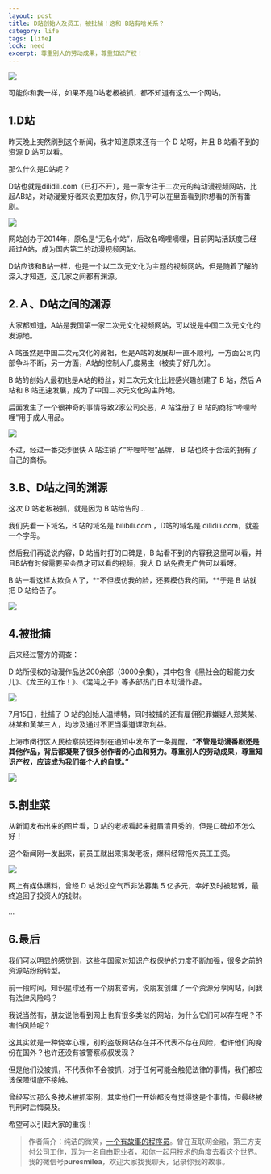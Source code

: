 ```yaml
---
layout: post
title: D站创始人及员工，被批捕！这和 B站有啥关系？
category: life
tags: [life]
lock: need
excerpt: 尊重别人的劳动成果，尊重知识产权！
---
```


![](http://favorites.ren/assets/images/2020/it/dzhan/dzhan01.jpg) 

可能你和我一样，如果不是D站老板被抓，都不知道有这么一个网站。

## 1.D站

昨天晚上突然刷到这个新闻，我才知道原来还有一个 D 站呀，并且 B 站看不到的资源 D 站可以看。

那么什么是D站呢？

D站也就是dilidili.com（已打不开），是一家专注于二次元的纯动漫视频网站，比起AB站，对动漫爱好者来说更加友好，你几乎可以在里面看到你想看的所有番剧。 

![](http://favorites.ren/assets/images/2020/it/dzhan/dzhan02.jpg) 

网站创办于2014年，原名是“无名小站”，后改名嘀哩嘀哩，目前网站活跃度已经超过A站，成为国内第二的动漫视频网站。

D站应该和B站一样，也是一个以二次元文化为主题的视频网站，但是随着了解的深入才知道，这几家之间都有渊源。

## 2.Ａ、D站之间的渊源

大家都知道，A站是我国第一家二次元文化视频网站，可以说是中国二次元文化的发源地。

A 站虽然是中国二次元文化的鼻祖，但是A站的发展却一直不顺利，一方面公司内部争斗不断，另一方面，A站的控制人几度易主（被卖了好几次）。

B 站的创始人最初也是A站的粉丝，对二次元文化比较感兴趣创建了 B 站，然后 A 站和 B 站迅速发展，成为了中国二次元文化的主阵地。

后面发生了一个很神奇的事情导致2家公司交恶，A 站注册了 B 站的商标“哔哩哔哩”用于成人用品。

![](http://favorites.ren/assets/images/2020/it/dzhan/dzhan03.jpg) 

不过，经过一番交涉很快 A 站注销了“哔哩哔哩”品牌， B 站也终于合法的拥有了自己的商标。

## 3.B、D站之间的渊源

这次 D 站老板被抓，就是因为 B 站给告的...

我们先看一下域名，B 站的域名是 bilibili.com ，D站的域名是 dilidili.com，就差一个字母。

然后我们再说说内容，D 站当时打的口碑是，B 站看不到的内容我这里可以看，并且B站有时候需要买会员才可以看的视频，我大 D 站免费无广告可以看呀。

B 站一看这样太欺负人了，**不但模仿我的脸，还要模仿我的面，**于是 B 站就把 D 站给告了。 

![](http://favorites.ren/assets/images/2020/it/dzhan/dzhan04.jpg) 

## 4.被批捕

后来经过警方的调查：

D 站所侵权的动漫作品达200余部（3000余集），其中包含《黑社会的超能力女儿》、《龙王的工作！》、《混沌之子》等多部热门日本动漫作品。

![](http://favorites.ren/assets/images/2020/it/dzhan/dzhan05.jpg) 

7月15日，批捕了 D 站的创始人温博特，同时被捕的还有雇佣犯罪嫌疑人郑某某、林某和黄某三人，均涉及通过不正当渠道谋取利益。

上海市闵行区人民检察院还特别在通知中发布了一条提醒，**“不管是动漫番剧还是其他作品，背后都凝聚了很多创作者的心血和努力。尊重别人的劳动成果，尊重知识产权，应该成为我们每个人的自觉。”**

![](http://favorites.ren/assets/images/2020/it/dzhan/dzhan06.jpg) 

## 5.割韭菜

从新闻发布出来的图片看，D 站的老板看起来挺眉清目秀的，但是口碑却不怎么好！

这个新闻刚一发出来，前员工就出来揭发老板，爆料经常拖欠员工工资。

![](http://favorites.ren/assets/images/2020/it/dzhan/dzhan07.jpg) 

网上有媒体爆料，曾经 D 站发过空气币非法募集 5 亿多元，幸好及时被起诉，最终追回了投资人的钱财。

...

## 6.最后

我们可以明显的感觉到，这些年国家对知识产权保护的力度不断加强，很多之前的资源站纷纷转型。

前一段时间，知识星球还有一个朋友咨询，说朋友创建了一个资源分享网站，问我有法律风险吗？

我说当然有，朋友说他看到网上也有很多类似的网站，为什么它们可以存在呢？不害怕风险呢？

这其实就是一种侥幸心理，别的盗版网站存在并不代表不存在风险，也许他们的身份在国外？也许还没有被警察叔叔发现？

但是他们没被抓，不代表你不会被抓，对于任何可能会触犯法律的事情，我们都应该保障彻底不接触。

曾经写过那么多技术被抓案例，其实他们一开始都没有觉得这是个事情，但最终被判刑时后悔莫及。

希望可以引起大家的重视！


>作者简介：纯洁的微笑，[一个有故事的程序员](http://www.intelyes.xyz/life/2020/03/25/fengkou-10year.html)。曾在互联网金融，第三方支付公司工作，现为一名自由职业者，和你一起用技术的角度去看这个世界。我的微信号**puresmilea**，欢迎大家找我聊天，记录你我的故事。








